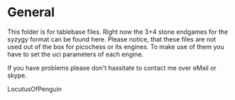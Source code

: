 General
=======
This folder is for tablebase files. Right now the 3+4 stone endgames for the syzygy format can be found here. Please notice,
that these files are not used out of the box for picochess or its engines. To make use of them you have to set the uci parameters
of each engine.


If you have problems please don't hassitate to contact me over eMail or skype.

LocutusOfPenguin
